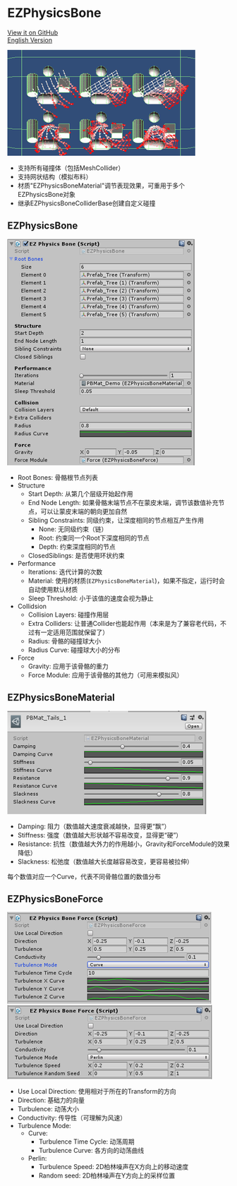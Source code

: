 # EZPhysicsBone

[View it on GitHub](https://github.com/EZhex1991/EZPhysicsBone)  
[English Version](https://github.com/EZhex1991/EZPhysicsBone/README.md)  

![EZPhysicsBone](.SamplePicture/EZPhysicsBone.gif)

- 支持所有碰撞体（包括MeshCollider）
- 支持网状结构（模拟布料）
- 材质"EZPhysicsBoneMaterial"调节表现效果，可重用于多个EZPhysicsBone对象
- 继承EZPhysicsBoneColliderBase创建自定义碰撞

## EZPhysicsBone

![EZPhysicsBone](.SamplePicture/EZPhysicsBone.png)

- Root Bones: 骨骼根节点列表
- Structure
  - Start Depth: 从第几个层级开始起作用
  - End Node Length: 如果骨骼末端节点不在蒙皮末端，调节该数值补充节点，可以让蒙皮末端的朝向更加自然
  - Sibling Constraints: 同级约束，让深度相同的节点相互产生作用
    - None: 无同级约束（链）
    - Root: 约束同一个Root下深度相同的节点
    - Depth: 约束深度相同的节点
  - ClosedSiblings: 是否使用环状约束
- Performance
  - Iterations: 迭代计算的次数
  - Material: 使用的材质(`EZPhysicsBoneMaterial`)，如果不指定，运行时会自动使用默认材质
  - Sleep Threshold: 小于该值的速度会视为静止
- Collidsion
  - Collision Layers: 碰撞作用层
  - Extra Colliders: 让普通Collider也能起作用（本来是为了兼容老代码，不过有一定适用范围就保留了）
  - Radius: 骨骼的碰撞球大小
  - Radius Curve: 碰撞球大小的分布
- Force
  - Gravity: 应用于该骨骼的重力
  - Force Module: 应用于该骨骼的其他力（可用来模拟风）

## EZPhysicsBoneMaterial

![EZPhysicsBoneMaterial](.SamplePicture/EZPhysicsBoneMaterial.png)

- Damping: 阻力（数值越大速度衰减越快，显得更“飘”）
- Stiffness: 强度（数值越大形状越不容易改变，显得更“硬”）
- Resistance: 抗性（数值越大外力的作用越小，Gravity和ForceModule的效果降低）
- Slackness: 松弛度（数值越大长度越容易改变，更容易被拉伸）

每个数值对应一个Curve，代表不同骨骼位置的数值分布

## EZPhysicsBoneForce

![EZPhysicsBoneForce_Curve](.SamplePicture/EZPhysicsBoneForce_Curve.png)
![EZPhysicsBoneForce_Perlin](.SamplePicture/EZPhysicsBoneForce_Perlin.png)

- Use Local Direction: 使用相对于所在的Transform的方向
- Direction: 基础力的向量
- Turbulence: 动荡大小
- Conductivity: 传导性（可理解为风速）
- Turbulence Mode:
  - Curve:
    - Turbulence Time Cycle: 动荡周期
    - Turbulence Curve: 各方向的动荡曲线
  - Perlin:
    - Turbulence Speed: 2D柏林噪声在X方向上的移动速度
    - Random seed: 2D柏林噪声在Y方向上的采样位置
